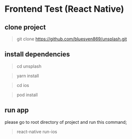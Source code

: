 # Frontend Test (React Native)

## clone project
> git clone https://github.com/bluesven869/unsplash.git

## install dependencies
> cd unsplash

> yarn install

> cd ios

> pod install

## run app
please go to root directory of project and run this command;
> react-native run-ios